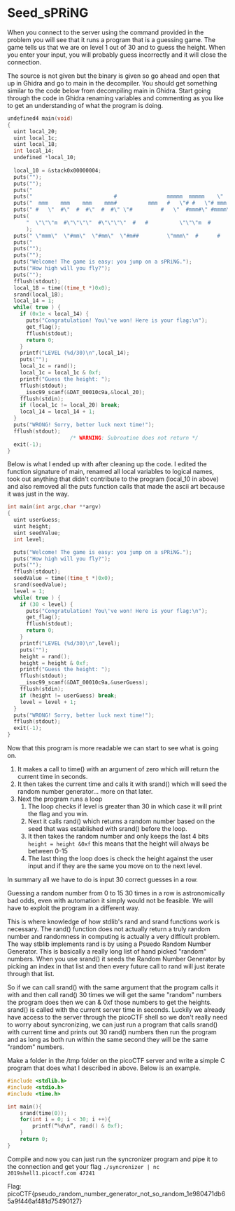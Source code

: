 # Seed_sPRiNG
When you connect to the server using the command provided in the problem you will see that it runs a program that is a guessing game. The game tells us that we are on level 1 out of 30 and to guess the height. When you enter your input, you will probably guess incorrectly and it will close the connection.

The source is not given but the binary is given so go ahead and open that up in Ghidra and go to main in the decompiler. You should get something similar to the code below from decompiling main in Ghidra. Start going through the code in Ghidra renaming variables and commenting as you like to get an understanding of what the program is doing.


```C
undefined4 main(void)
{
  uint local_20;
  uint local_1c;
  uint local_18;
  int local_14;
  undefined *local_10;
  
  local_10 = &stack0x00000004;
  puts("");
  puts("");
  puts("                                                                             "); 
  puts("                          #                mmmmm  mmmmm    \"    mm   m   mmm "); 
  puts("  mmm    mmm    mmm    mmm#          mmm   #   \"# #   \"# mmm    #\"m  # m\"   \"");
  puts(" #   \"  #\"  #  #\"  #  #\" \"#         #   \"  #mmm#\" #mmmm\"   #    # #m # #   mm");
  puts(
      "  \"\"\"m  #\"\"\"\"  #\"\"\"\"  #   #          \"\"\"m  #      #   \"m   #    #  # # #    #"  
      );  
  puts(" \"mmm\"  \"#mm\"  \"#mm\"  \"#m##         \"mmm\"  #      #    \" mm#mm  #   ##  \"mmm\"");
  puts("                                                                             "); 
  puts("");
  puts("");
  puts("Welcome! The game is easy: you jump on a sPRiNG.");
  puts("How high will you fly?");
  puts("");
  fflush(stdout);
  local_18 = time((time_t *)0x0);
  srand(local_18);
  local_14 = 1;
  while( true ) { 
    if (0x1e < local_14) {
      puts("Congratulation! You\'ve won! Here is your flag:\n");
      get_flag();
      fflush(stdout);
      return 0;
    }   
    printf("LEVEL (%d/30)\n",local_14);
    puts("");
    local_1c = rand();
    local_1c = local_1c & 0xf;
    printf("Guess the height: "); 
    fflush(stdout);
    __isoc99_scanf(&DAT_00010c9a,&local_20);
    fflush(stdin);
    if (local_1c != local_20) break;
    local_14 = local_14 + 1;
  }
  puts("WRONG! Sorry, better luck next time!");
  fflush(stdout);
                    /* WARNING: Subroutine does not return */
  exit(-1);
}
```
Below is what I ended up with after cleaning up the code. I edited the function signature of main, renamed all local variables to logical names, took out anything that didn't contribute to the program (local_10 in above) and also removed all the puts function calls that made the ascii art because it was just in the way.

```C
int main(int argc,char **argv)
{
  uint userGuess;
  uint height;
  uint seedValue;
  int level;

  puts("Welcome! The game is easy: you jump on a sPRiNG.");
  puts("How high will you fly?");
  puts("");
  fflush(stdout);
  seedValue = time((time_t *)0x0);
  srand(seedValue);
  level = 1;
  while( true ) { 
    if (30 < level) {
      puts("Congratulation! You\'ve won! Here is your flag:\n");
      get_flag();
      fflush(stdout);
      return 0;
    }   
    printf("LEVEL (%d/30)\n",level);
    puts("");
    height = rand();
    height = height & 0xf;
    printf("Guess the height: "); 
    fflush(stdout);
    __isoc99_scanf(&DAT_00010c9a,&userGuess);
    fflush(stdin);
    if (height != userGuess) break;
    level = level + 1;
  }
  puts("WRONG! Sorry, better luck next time!");
  fflush(stdout);
  exit(-1);
}
```
Now that this program is more readable we can start to see what is going on. 
1. It makes a call to time() with an argument of zero which will return the current time in seconds.
2. It then takes the current time and calls it with srand() which will seed the random number generator... more on that later.
3. Next the program runs a loop
   1. The loop checks if level is greater than 30 in which case it will print the flag and you win.
   2. Next it calls rand() which returns a random number based on the seed that was established with srand() before the loop.
   3. It then takes the random number and only keeps the last 4 bits `height = height &0xf` this means that the height will always be between 0-15
   4. The last thing the loop does is check the height against the user input and if they are the same you move on to the next level.

In summary all we have to do is input 30 correct guesses in a row. 

Guessing a random number from 0 to 15 30 times in a row is astronomically bad odds, even with automation it simply would not be feasible. We will have to exploit the program in a different way.

This is where knowledge of how stdlib's rand and srand functions work is necessary. The rand() function does not actually return a truly random number and randomness in computing is actually a very difficult problem. The way stblib implements rand is by using a Psuedo Random Number Generator. This is basically a really long list of hand picked "random" numbers. When you use srand() it seeds the Random Number Generator by picking an index in that list and then every future call to rand will just iterate through that list.

So if we can call srand() with the same argument that the program calls it with and then call rand() 30 times we will get the same "random" numbers the program does then we can & 0xf those numbers to get the heights. srand() is called with the current server time in seconds. Luckily we already have access to the server through the picoCTF shell so we don't really need to worry about syncronizing, we can just run a program that calls srand() with current time and prints out 30 rand() numbers then run the program and as long as both run within the same second they will be the same "random" numbers.

Make a folder in the /tmp folder on the picoCTF server and write a simple C program that does what I described in above. Below is an example.

```C
#include <stdlib.h>
#include <stdio.h>
#include <time.h>

int main(){
	srand(time(0));
	for(int i = 0; i < 30; i ++){
		printf(“%d\n”, rand() & 0xf);
	}
	return 0;
}
```
Compile and now you can just run the syncronizer program and pipe it to the connection and get your flag
`./syncronizer | nc 2019shell1.picoctf.com 47241`

Flag: picoCTF{pseudo_random_number_generator_not_so_random_1e980471db65a9f446af481d75490127}
